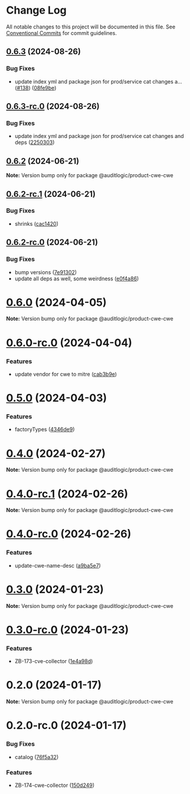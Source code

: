 # Change Log

All notable changes to this project will be documented in this file.
See [Conventional Commits](https://conventionalcommits.org) for commit guidelines.

## [0.6.3](https://github.com/auditlogic/product/compare/@auditlogic/product-cwe-cwe@0.6.2...@auditlogic/product-cwe-cwe@0.6.3) (2024-08-26)


### Bug Fixes

* update index yml and package json for prod/service cat changes a… ([#138](https://github.com/auditlogic/product/issues/138)) ([08fe9be](https://github.com/auditlogic/product/commit/08fe9beb1c8457462a19bc69caa02e6212d97e1a))





## [0.6.3-rc.0](https://github.com/auditlogic/product/compare/@auditlogic/product-cwe-cwe@0.6.2...@auditlogic/product-cwe-cwe@0.6.3-rc.0) (2024-08-26)


### Bug Fixes

* update index yml and package json for prod/service cat changes and deps ([2250303](https://github.com/auditlogic/product/commit/225030363a363608240135b7ebed386b28f01e4b))





## [0.6.2](https://github.com/auditlogic/product/compare/@auditlogic/product-cwe-cwe@0.6.2-rc.1...@auditlogic/product-cwe-cwe@0.6.2) (2024-06-21)

**Note:** Version bump only for package @auditlogic/product-cwe-cwe





## [0.6.2-rc.1](https://github.com/auditlogic/product/compare/@auditlogic/product-cwe-cwe@0.6.2-rc.0...@auditlogic/product-cwe-cwe@0.6.2-rc.1) (2024-06-21)


### Bug Fixes

* shrinks ([cac1420](https://github.com/auditlogic/product/commit/cac14200fefcd8183ab69fe89a47bd3f70f563e9))





## [0.6.2-rc.0](https://github.com/auditlogic/product/compare/@auditlogic/product-cwe-cwe@0.6.0...@auditlogic/product-cwe-cwe@0.6.2-rc.0) (2024-06-21)


### Bug Fixes

* bump versions ([7e91302](https://github.com/auditlogic/product/commit/7e913023b8b312150ed7762c32fbbe616be71de5))
* update all deps as well, some weirdness ([e0f4a86](https://github.com/auditlogic/product/commit/e0f4a864714e2d3de6bbf3da014d5312fe53be2f))





# [0.6.0](https://github.com/auditlogic/product/compare/@auditlogic/product-cwe-cwe@0.5.0...@auditlogic/product-cwe-cwe@0.6.0) (2024-04-05)

**Note:** Version bump only for package @auditlogic/product-cwe-cwe





# [0.6.0-rc.0](https://github.com/auditlogic/product/compare/@auditlogic/product-cwe-cwe@0.5.0...@auditlogic/product-cwe-cwe@0.6.0-rc.0) (2024-04-04)


### Features

* update vendor for cwe to mitre ([cab3b9e](https://github.com/auditlogic/product/commit/cab3b9ee2d820783227b581ac4e562fbd51d356c))





# [0.5.0](https://github.com/auditlogic/product/compare/@auditlogic/product-cwe-cwe@0.4.0...@auditlogic/product-cwe-cwe@0.5.0) (2024-04-03)


### Features

* factoryTypes ([4346de9](https://github.com/auditlogic/product/commit/4346de92693aee892fccf725338ffc7b80ab182b))





# [0.4.0](https://github.com/auditlogic/product/compare/@auditlogic/product-cwe-cwe@0.3.0...@auditlogic/product-cwe-cwe@0.4.0) (2024-02-27)

**Note:** Version bump only for package @auditlogic/product-cwe-cwe





# [0.4.0-rc.1](https://github.com/auditlogic/product/compare/@auditlogic/product-cwe-cwe@0.4.0-rc.0...@auditlogic/product-cwe-cwe@0.4.0-rc.1) (2024-02-26)

**Note:** Version bump only for package @auditlogic/product-cwe-cwe





# [0.4.0-rc.0](https://github.com/auditlogic/product/compare/@auditlogic/product-cwe-cwe@0.3.0...@auditlogic/product-cwe-cwe@0.4.0-rc.0) (2024-02-26)


### Features

* update-cwe-name-desc ([a9ba5e7](https://github.com/auditlogic/product/commit/a9ba5e7f716e30a89c6beb06b0a9e00bae15c304))





# [0.3.0](https://github.com/auditlogic/product/compare/@auditlogic/product-cwe-cwe@0.2.0...@auditlogic/product-cwe-cwe@0.3.0) (2024-01-23)

**Note:** Version bump only for package @auditlogic/product-cwe-cwe





# [0.3.0-rc.0](https://github.com/auditlogic/product/compare/@auditlogic/product-cwe-cwe@0.2.0...@auditlogic/product-cwe-cwe@0.3.0-rc.0) (2024-01-23)


### Features

* ZB-173-cve-collector ([1e4a98d](https://github.com/auditlogic/product/commit/1e4a98d1eabe172929529b659893a3bcc63ebd61))





# 0.2.0 (2024-01-17)

**Note:** Version bump only for package @auditlogic/product-cwe-cwe





# 0.2.0-rc.0 (2024-01-17)


### Bug Fixes

* catalog ([76f5a32](https://github.com/auditlogic/product/commit/76f5a3241d22573820cb51cb9cce058e700bd78a))


### Features

* ZB-174-cwe-collector ([150d249](https://github.com/auditlogic/product/commit/150d249caa4dd17d17447ea12c80f9c7066870ee))
